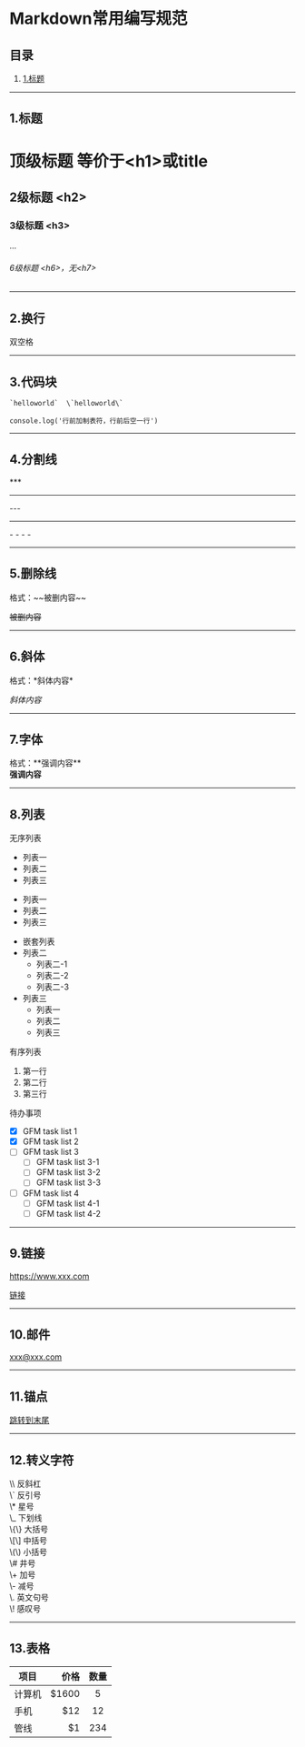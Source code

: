 # Markdown常用编写规范  
## 目录
1. [1.标题](#1)
***  

## <a id="1">1.标题</a>  
# 顶级标题 等价于\<h1\>或title  
## 2级标题 \<h2\>  
### 3级标题 \<h3\>  
...  
###### 6级标题 \<h6\>，无\<h7\>  
***
## 2.换行  
双空格  
***
## 3.代码块  

    `helloworld`  \`helloworld\`
   
    console.log('行前加制表符，行前后空一行')  
***
## 4.分割线  
\***  

***

\-\-\-  

---  

\- - - - 

----
## 5.删除线  
格式：\~\~被删内容\~\~  

~~被删内容~~  
***
## 6.斜体  
格式：\*斜体内容\*  

*斜体内容*  
***
## 7.字体  
格式：\*\*强调内容\*\*  
**强调内容**  
***
## 8.列表  
无序列表  
- 列表一
- 列表二
- 列表三

* 列表一
* 列表二
* 列表三

+ 嵌套列表
+ 列表二
    + 列表二-1
    + 列表二-2
    + 列表二-3
+ 列表三
    * 列表一
    * 列表二
    * 列表三

有序列表
1. 第一行
2. 第二行
3. 第三行

待办事项
- [x] GFM task list 1
- [x] GFM task list 2
- [ ] GFM task list 3
    - [ ] GFM task list 3-1
    - [ ] GFM task list 3-2
    - [ ] GFM task list 3-3
- [ ] GFM task list 4
    - [ ] GFM task list 4-1
    - [ ] GFM task list 4-2
***
## 9.链接  
 <https://www.xxx.com>  
 
 [链接](https://www.xxx.com)  
***
## 10.邮件  
<xxx@xxx.com>  
***
## 11.锚点  
[跳转到末尾](#jump) 
***
## 12.转义字符  
\\\ 反斜杠  
\\` 反引号  
\\* 星号  
\\_ 下划线  
\\{\\} 大括号  
\\[\\] 中括号  
\\(\\) 小括号  
\\# 井号  
\\+ 加号  
\\- 减号  
\\. 英文句号  
\\! 感叹号  
*** 
## 13.表格  
| 项目        | 价格   |  数量  |
| --------   | -----:  | :----:  |
| 计算机     | \$1600 |   5     |
| 手机        |   \$12   |   12   |
| 管线        |    \$1    |  234  |
  
<a id="jump"></a>

